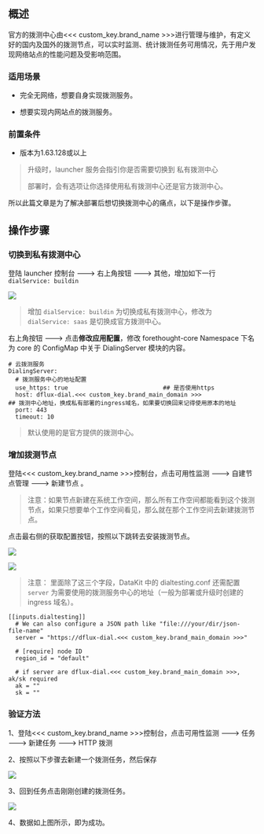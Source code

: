 ## 概述

官方的拨测中心由<<< custom_key.brand_name >>>进行管理与维护，有定义好的国内及国外的拨测节点，可以实时监测、统计拨测任务可用情况，先于用户发现网络站点的性能问题及受影响范围。

### 适用场景

- 完全无网络，想要自身实现拨测服务。

- 想要实现内网站点的拨测服务。

### 前置条件

- 版本为1.63.128或以上

> 升级时，launcher 服务会指引你是否需要切换到 私有拨测中心
>
> 部署时，会有选项让你选择使用私有拨测中心还是官方拨测中心。

所以此篇文章是为了解决部署后想切换拨测中心的痛点，以下是操作步骤。

## 操作步骤

### 切换到私有拨测中心

登陆 launcher 控制台 ---> 右上角按钮 ---> 其他，增加如下一行 `dialService: buildin` 

![](img/change-boce-center_1.png)

> 增加 `dialService: buildin` 为切换成私有拨测中心，修改为 `dialService: saas` 是切换成官方拨测中心。

右上角按钮 ---> 点击**修改应用配置**，修改 forethought-core Namespace 下名为 core 的 ConfigMap 中关于 DialingServer 模块的内容。

```shell
# 云拨测服务
DialingServer:
  # 拨测服务中心的地址配置
  use_https: true                           ## 是否使用https
  host: dflux-dial.<<< custom_key.brand_main_domain >>>               ## 拨测中心地址，换成私有部署的ingress域名，如果要切换回来记得使用原本的地址
  port: 443
  timeout: 10
```

> 默认使用的是官方提供的拨测中心。

### 增加拨测节点

登陆<<< custom_key.brand_name >>>控制台，点击可用性监测 ---> 自建节点管理 ---> 新建节点 。

> 注意：如果节点新建在系统工作空间，那么所有工作空间都能看到这个拨测节点，如果只想要单个工作空间看见，那么就在那个工作空间去新建拨测节点。

点击最右侧的获取配置按钮，按照以下跳转去安装拨测节点。

![](img/change-boce-center_2.png)

![](img/change-boce-center_3.png)

> 注意： 里面除了这三个字段，DataKit 中的 dialtesting.conf 还需配置 `server` 为需要使用的拨测服务中心的地址（一般为部署或升级时创建的 ingress 域名）。

```shell
[[inputs.dialtesting]]
  # We can also configure a JSON path like "file:///your/dir/json-file-name"
  server = "https://dflux-dial.<<< custom_key.brand_main_domain >>>"

  # [require] node ID
  region_id = "default"

  # if server are dflux-dial.<<< custom_key.brand_main_domain >>>, ak/sk required
  ak = ""
  sk = ""
```

### 验证方法

1、登陆<<< custom_key.brand_name >>>控制台，点击可用性监测 ---> 任务 ---> 新建任务 ---> HTTP 拨测

2、按照以下步骤去新建一个拨测任务，然后保存

![](img/change-boce-center_4.png)

3、回到任务点击刚刚创建的拨测任务。

![](img/change-boce-center_5.png)

4、数据如上图所示，即为成功。

